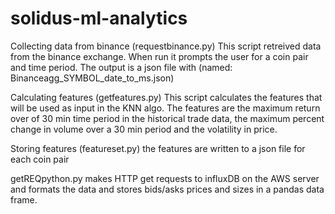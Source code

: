 # solidus-ml-analytics
Collecting data from binance (requestbinance.py)
This script retreived data from the binance exchange. When run it prompts the user for a coin pair
and time period. The output is a json file with (named: Binanceagg_SYMBOL_date_to_ms.json)

Calculating features (getfeatures.py)
This script calculates the features that will be used as input in the KNN algo. The features are
the maximum return over of 30 min time period in the historical trade data, the maximum percent change in volume 
over a 30 min period and the volatility in price. 

Storing features (featureset.py)
the features are written to a json file for each coin pair

getREQpython.py makes HTTP get requests to influxDB on the AWS server and formats the data and stores bids/asks prices and sizes in a pandas data frame.
